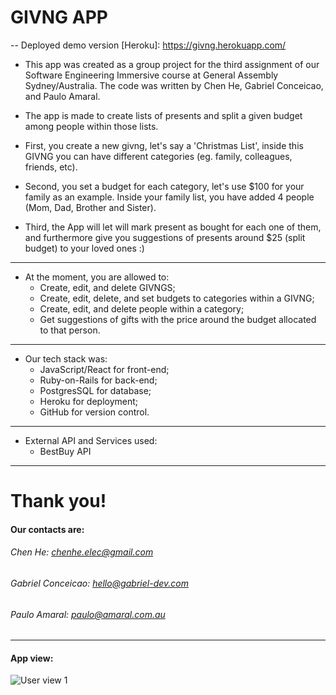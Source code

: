 # GIVNG APP

-- Deployed demo version [Heroku]: https://givng.herokuapp.com/

- This app was created as a group project for the third assignment of our Software Engineering Immersive course at General Assembly Sydney/Australia.
  The code was written by Chen He, Gabriel Conceicao, and Paulo Amaral.

- The app is made to create lists of presents and split a given budget among people within those lists.

- First, you create a new givng, let's say a 'Christmas List', inside this GIVNG you can have different categories (eg. family, colleagues, friends, etc).

- Second, you set a budget for each category, let's use \$100 for your family as an example. Inside your family list, you have added 4 people (Mom, Dad, Brother and Sister).

- Third, the App will let will mark present as bought for each one of them, and furthermore give you suggestions of presents around \$25 (split budget) to your loved ones :)

---

- At the moment, you are allowed to:
  - Create, edit, and delete GIVNGS;
  - Create, edit, delete, and set budgets to categories within a GIVNG;
  - Create, edit, and delete people within a category;
  - Get suggestions of gifts with the price around the budget allocated to that person.

---

- Our tech stack was:
  - JavaScript/React for front-end;
  - Ruby-on-Rails for back-end;
  - PostgresSQL for database;
  - Heroku for deployment;
  - GitHub for version control.

---

- External API and Services used:
  - BestBuy API

---

# Thank you!

#### Our contacts are:

###### Chen He: chenhe.elec@gmail.com

###### Gabriel Conceicao: hello@gabriel-dev.com

###### Paulo Amaral: paulo@amaral.com.au

---

#### App view:

![User view 1](/public/screenshots/givngs.gif)

